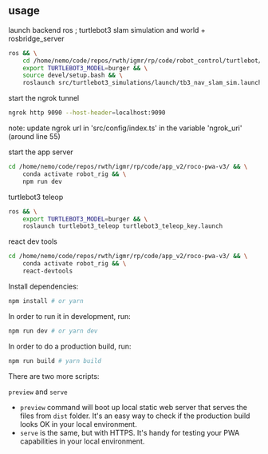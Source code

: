 ## usage

launch backend ros ; turtlebot3 slam simulation and world + rosbridge_server
```bash
ros && \
    cd /home/nemo/code/repos/rwth/igmr/rp/code/robot_control/turtlebot/tb3_sim/catkin_ws && \
    export TURTLEBOT3_MODEL=burger && \
    source devel/setup.bash && \
    roslaunch src/turtlebot3_simulations/launch/tb3_nav_slam_sim.launch
```

start the ngrok tunnel
```bash
ngrok http 9090 --host-header=localhost:9090
```
note: update ngrok url in 'src/config/index.ts' in the variable 'ngrok_uri' (around line 55)


start the app server
```bash
cd /home/nemo/code/repos/rwth/igmr/rp/code/app_v2/roco-pwa-v3/ && \
    conda activate robot_rig && \
    npm run dev
```

turtlebot3 teleop
```bash
ros && \
    export TURTLEBOT3_MODEL=burger && \
    roslaunch turtlebot3_teleop turtlebot3_teleop_key.launch
```

react dev tools
```bash
cd /home/nemo/code/repos/rwth/igmr/rp/code/app_v2/roco-pwa-v3/ && \
    conda activate robot_rig && \
    react-devtools
```

Install dependencies:

```bash
npm install # or yarn
```

In order to run it in development, run:

```bash
npm run dev # or yarn dev
```

In order to do a production build, run:

```bash
npm run build # yarn build
```

There are two more scripts:

`preview` and `serve`

- `preview` command will boot up local static web server that serves the files from `dist` folder. It's an easy way to check if the production build looks OK in your local environment.
- `serve` is the same, but with HTTPS. It's handy for testing your PWA capabilities in your local environment.

